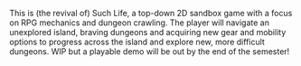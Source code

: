 This is (the revival of) Such Life, a top-down 2D sandbox game with a focus on RPG mechanics and dungeon crawling. The player will navigate an unexplored island, braving dungeons and acquiring new gear and mobility options to progress across the island and explore new, more difficult dungeons. WIP but a playable demo will be out by the end of the semester!
